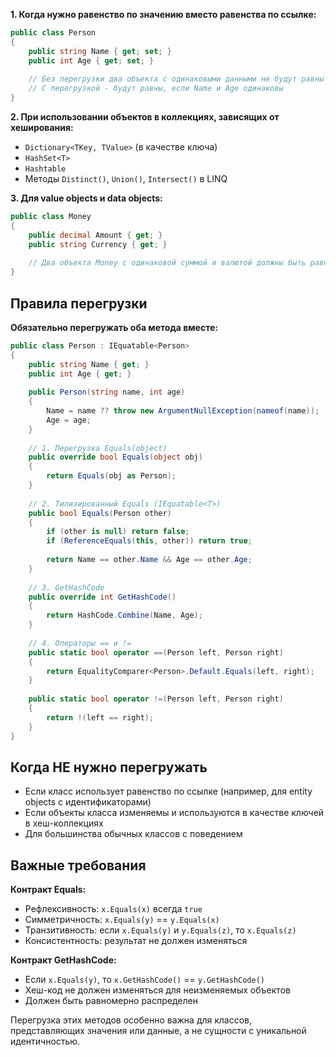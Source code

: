 **1. Когда нужно равенство по значению вместо равенства по ссылке:**

```csharp
public class Person
{
    public string Name { get; set; }
    public int Age { get; set; }
    
    // Без перегрузки два объекта с одинаковыми данными не будут равны
    // С перегрузкой - будут равны, если Name и Age одинаковы
}
```

**2. При использовании объектов в коллекциях, зависящих от хеширования:**

- `Dictionary<TKey, TValue>` (в качестве ключа)
- `HashSet<T>`
- `Hashtable`
- Методы `Distinct()`, `Union()`, `Intersect()` в LINQ

**3. Для value objects и data objects:**

```csharp
public class Money
{
    public decimal Amount { get; }
    public string Currency { get; }
    
    // Два объекта Money с одинаковой суммой и валютой должны быть равны
}
```

## Правила перегрузки

**Обязательно перегружать оба метода вместе:**

```csharp
public class Person : IEquatable<Person>
{
    public string Name { get; }
    public int Age { get; }
    
    public Person(string name, int age)
    {
        Name = name ?? throw new ArgumentNullException(nameof(name));
        Age = age;
    }
    
    // 1. Перегрузка Equals(object)
    public override bool Equals(object obj)
    {
        return Equals(obj as Person);
    }
    
    // 2. Типизированный Equals (IEquatable<T>)
    public bool Equals(Person other)
    {
        if (other is null) return false;
        if (ReferenceEquals(this, other)) return true;
        
        return Name == other.Name && Age == other.Age;
    }
    
    // 3. GetHashCode
    public override int GetHashCode()
    {
        return HashCode.Combine(Name, Age);
    }
    
    // 4. Операторы == и !=
    public static bool operator ==(Person left, Person right)
    {
        return EqualityComparer<Person>.Default.Equals(left, right);
    }
    
    public static bool operator !=(Person left, Person right)
    {
        return !(left == right);
    }
}
```
## Когда НЕ нужно перегружать

- Если класс использует равенство по ссылке (например, для entity objects с идентификаторами)
- Если объекты класса изменяемы и используются в качестве ключей в хеш-коллекциях
- Для большинства обычных классов с поведением

## Важные требования

**Контракт Equals:**

- Рефлексивность: `x.Equals(x)` всегда `true`
- Симметричность: `x.Equals(y)` == `y.Equals(x)`
- Транзитивность: если `x.Equals(y)` и `y.Equals(z)`, то `x.Equals(z)`
- Консистентность: результат не должен изменяться

**Контракт GetHashCode:**

- Если `x.Equals(y)`, то `x.GetHashCode()` == `y.GetHashCode()`
- Хеш-код не должен изменяться для неизменяемых объектов
- Должен быть равномерно распределен

Перегрузка этих методов особенно важна для классов, представляющих значения или данные, а не сущности с уникальной идентичностью.